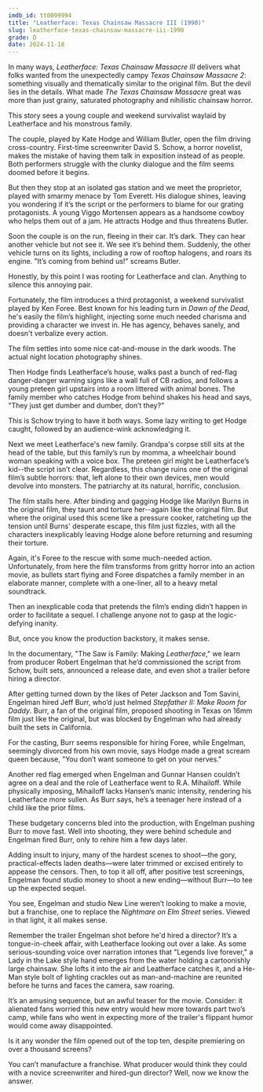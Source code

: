 ```yaml
---
imdb_id: tt0099994
title: "Leatherface: Texas Chainsaw Massacre III (1990)"
slug: leatherface-texas-chainsaw-massacre-iii-1990
grade: D
date: 2024-11-18
---
```


In many ways, _Leatherface: Texas Chainsaw Massacre III_ delivers what folks wanted from the unexpectedly campy <span data-imdb-id="tt0092076">_Texas Chainsaw Massacre 2_</span>: something visually and thematically similar to <span data-imdb-id="tt0072271">the original film</span>. But the devil lies in the details. What made _The Texas Chainsaw Massacre_ great was more than just grainy, saturated photography and nihilistic chainsaw horror.

This story sees a young couple and weekend survivalist waylaid by Leatherface and his monstrous family.

The couple, played by Kate Hodge and William Butler, open the film driving cross-country. First-time screenwriter David S. Schow, a horror novelist, makes the mistake of having them talk in exposition instead of as people. Both performers struggle with the clunky dialogue and the film seems doomed before it begins.

But then they stop at an isolated gas station and we meet the proprietor, played with smarmy menace by Tom Everett. His dialogue shines, leaving you wondering if it’s the script or the performers to blame for our grating protagonists. A young Viggo Mortensen appears as a handsome cowboy who helps them out of a jam. He attracts Hodge and thus threatens Butler.

Soon the couple is on the run, fleeing in their car. It’s dark. They can hear another vehicle but not see it. We see it’s behind them. Suddenly, the other vehicle turns on its lights, including a row of rooftop halogens, and roars its engine. "It’s coming from behind us!" screams Butler.

Honestly, by this point I was rooting for Leatherface and clan. Anything to silence this annoying pair.

Fortunately, the film introduces a third protagonist, a weekend survivalist played by Ken Foree. Best known for his leading turn in <span data-imdb-id="tt0077402">_Dawn of the Dead_</span>, he's easily the film’s highlight, injecting some much needed charisma and providing a character we invest in. He has agency, behaves sanely, and doesn't verbalize every action.

The film settles into some nice cat-and-mouse in the dark woods. The actual night location photography shines.

Then Hodge finds Leatherface’s house, walks past a bunch of red-flag danger-danger warning signs like a wall full of CB radios, and follows a young preteen girl upstairs into a room littered with animal bones. The family member who catches Hodge from behind shakes his head and says, "They just get dumber and dumber, don’t they?"

This is Schow trying to have it both ways. Some lazy writing to get Hodge caught, followed by an audience-wink acknowledging it.

Next we meet Leatherface's new family. Grandpa's corpse still sits at the head of the table, but this family’s run by momma, a wheelchair bound woman speaking with a voice box. The preteen girl might be Leatherface’s kid--the script isn’t clear. Regardless, this change ruins one of the original film’s subtle horrors: that, left alone to their own devices, men would devolve into monsters. The patriarchy at its natural, horrific, conclusion.

The film stalls here. After binding and gagging Hodge like Marilyn Burns in the original film, they taunt and torture her--again like the original film. But where the original used this scene like a pressure cooker, ratcheting up the tension until Burns' desperate escape, this film just fizzles, with all the characters inexplicably leaving Hodge alone before returning and resuming their torture.

Again, it's Foree to the rescue with some much-needed action. Unfortunately, from here the film transforms from gritty horror into an action movie, as bullets start flying and Foree dispatches a family member in an elaborate manner, complete with a one-liner, all to a heavy metal soundtrack.

Then an inexplicable coda that pretends the film’s ending didn’t happen in order to facilitate a sequel. I challenge anyone not to gasp at the logic-defying inanity.

But, once you know the production backstory, it makes sense.

In the documentary, "The Saw is Family: Making _Leatherface_," we learn from producer Robert Engelman that he’d commissioned the script from Schow, built sets, announced a release date, and even shot a trailer before hiring a director.

After getting turned down by the likes of Peter Jackson and Tom Savini, Engelman hired Jeff Burr, who’d just helmed <span data-imdb-id="tt0098385">_Stepfather II: Make Room for Daddy_</span>. Burr, a fan of the original film, proposed shooting in Texas on 16mm film just like the original, but was blocked by Engelman who had already built the sets in California.

For the casting, Burr seems responsible for hiring Foree, while Engelman, seemingly divorced from his own movie, says Hodge made a great scream queen because, "You don’t want someone to get on your nerves."

Another red flag emerged when Engelman and Gunnar Hansen couldn’t agree on a deal and the role of Leatherface went to R.A. Mihailoff. While physically imposing, Mihailoff lacks Hansen’s manic intensity, rendering his Leatherface more sullen. As Burr says, he’s a teenager here instead of a child like the prior films.

These budgetary concerns bled into the production, with Engelman pushing Burr to move fast. Well into shooting, they were behind schedule and Engelman fired Burr, only to rehire him a few days later.

Adding insult to injury, many of the hardest scenes to shoot—the gory, practical-effects laden deaths—were later trimmed or excised entirely to appease the censors. Then, to top it all off, after positive test screenings, Engelman found studio money to shoot a new ending—without Burr—to tee up the expected sequel.

You see, Engelman and studio New Line weren’t looking to make a movie, but a franchise, one to replace the _Nightmare on Elm Street_ series. Viewed in that light, it all makes sense.

Remember the trailer Engelman shot before he'd hired a director? It’s a tongue-in-cheek affair, with Leatherface looking out over a lake. As some serious-sounding voice over narration intones that "Legends live forever," a Lady in the Lake style hand emerges from the water holding a cartoonishly large chainsaw. She lofts it into the air and Leatherface catches it, and a He-Man style bolt of lighting crackles out as man-and-machine are reunited before he turns and faces the camera, saw roaring.

It’s an amusing sequence, but an awful teaser for the movie. Consider: it alienated fans worried this new entry would hew more towards part two’s camp, while fans who went in expecting more of the trailer's flippant humor would come away disappointed.

Is it any wonder the film opened out of the top ten, despite premiering on over a thousand screens?

You can’t manufacture a franchise. What producer would think they could with a novice screenwriter and hired-gun director? Well, now we know the answer.
